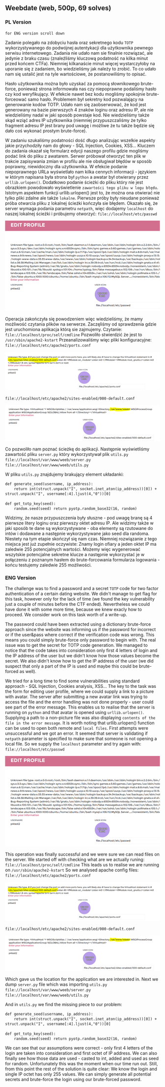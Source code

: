 ## Weebdate (web, 500p, 69 solves)

### PL Version
`for ENG version scroll down`

Zadanie polegało na zdobyciu hasła oraz sekretnego kodu `TOTP` wykorzystywanego do podwójnej autentykacji dla użytkownika pewnego serwisu internetowego. Zadania nie udało nam sie finalnie rozwiązać, ale jedynie z braku czasu (znaleźliśmy kluczową podatność na kilka minut przed końcem CTFa). Niemniej kilkanaście minut więcej wystarczyłoby na uporanie się z zadaniem, bo wiedzieliśmy jak należy to zrobić. To co udało nam się ustalić jest na tyle wartościowe, że postanowiliśmy to opisać.

Hasło użytkownika można było uzyskać za pomocą słownikowego brute-force, ponieważ strona informowała nas czy niepoprawne podaliśmy hasło czy kod weryfikujący. W efekcie nawet bez kodu mogliśmy spokojnie brute-forceować samo hasło.
Problemem był sekretny kod pozwalający na generowanie kodów TOTP. Udało nam się zaobserwować, że kod jest generowany na bazie pierwszych 4 znaków loginu oraz adresu IP, ale nie wiedzieliśmy nadal w jaki sposób powstaje kod. Nie wiedzieliśmy także skąd wziąć adres IP użytkownika (niemniej przypuszczaliśmy że tylko fragment adresu IP jest brany pod uwagę i możliwe że tu także będzie się dało coś wykonać prostym brute-force).

W zadaniu szukaliśmy podatności dość długo analizując wszelkie aspekty jakie przychodziły nam do głowy - SQL Injection, Cookies, XSS...
Kluczem do zadania okazał się formularz edycji naszego profilu gdzie mogliśmy podać link do pliku z awatarem. Serwer próbował otworzyć ten plik w trakcie zapisywania zmian w profilu ale nie obsługiwał błędów w sposób poprawny, niewidoczny dla użytkownika. 
W efekcie podanie niepoprawnego URLa wyświetlało nam kilka cennych informacji - językiem w którym napisana była strona był `python` a awatar był otwierany przez `urllib.urlopen()`. Dodatkowo podanie ścieżki do pliku który nie jest obrazkiem powodowało wyświetlenie `zawartości tego pliku w logu błędu`.
Istotnym aspektem funkcji urllib.urlopen() jest to, że można ona otwierać nie tylko pliki zdalne ale także `lokalne`. 
Pierwsze próby były nieudane ponieważ próba otwarcia pliku z lokalnej ścieżki kończyła sie błędem. Okazało się, że server wymaga podania parametru `netpath`, więc dodajemy `localhost` do naszej lokalnej ścieżki i próbujemy otworzyć:
`file://localhost/etc/passwd`

![](./exploit.png)

Operacja zakończyła się powodzeniem więc wiedzieliśmy, że mamy możliwość czytania plików na serwerze. Zaczęliśmy od sprawdzenia gdzie jest uruchomiona aplikacja którą sie zajmujemy. Czytanie:
`file://localhost/proc/self/cmdline`
Pozwoliło stwierdzić że jest to `/usr/sbin/apache2-kstart`
Przeanalizowaliśmy więc pliki konfiguracyjne:
`file://localhost/etc/apache2/ports.conf`

![](./apache1.png)

`file://localhost/etc/apache2/sites-enabled/000-default.conf`

![](./apache2.png)

Co pozwoliło nam poznać ścieżkę do aplikacji. Następnie wyświetliśmy zawartość pliku `server.py` który wykorzystywał plik `utils.py`
`file://localhost/var/www/weeb/server.py`
`file://localhost/var/www/weeb/utils.py`

W pliku `utils.py` znajdujemy brakujący element układanki:
```
def generate_seed(username, ip_address): 
	return int(struct.unpack("I", socket.inet_aton(ip_address))[0]) + struct.unpack("I", username[:4].ljust(4,"0"))[0] 

def get_totp_key(seed): 
	random.seed(seed) return pyotp.random_base32(16, random)
```
Widzimy, że nasze przypuszczenia były słuszne - pod uwagę branę są 4 pierwsze litery loginu oraz pierwszy oktet adresu IP. Ale widzimy także w jaki sposób te dane są wykorzystywane - oba elementy są rzutowane do intów i dodawane a następnie wykorzystywane jako seed dla randoma.
Niestety na tym etapie skończył się nam czas. Niemniej rozwiązanie z tego miejsca jest już zupełnie oczywiste:
Znamy login ofiary a jeden oktet IP ma zaledwie 255 potencjalnych wartości. Możemy więc wygenerować wszytskie potencjalne sekretne klucze a następnie wykorzystać je w połączeniu z poznanym hasłem do brute-forcowania formularza logowania - końcu testujemy zaledwie 255 możliwości.

### ENG Version

The challenge was to find a password and a secret `TOTP` code for two factor authentication of a certain dating website. We didn't manage to get flag for this task, however only for the lack of time (we found the key vulnerability just a couple of minutes before the CTF ended). Nevertheless we could have done it with some more time, because we knew exacly how to proceed. We consider work on this task worth of a write-up.

The password could have been extracted using a dictionary brute-force approach since the website was informing us if the password for incorrect or if the user&pass where correct if the verification code was wrong. This means you could simply brute-force only password to begin with.
The real issue was to get the secret for TOTP code generation. We managed to notice that the code takes into consideration only first 4 letters of login and the IP address of the user but we didn't know how those values become the secret. We also didn't know how to get the IP address of the user (we did suspect that only a part of the IP is used and maybe this could be brute-forced as well).

We tried for a long time to find some vulnerabilities using standard approach - SQL Injection, Cookies analysis, XSS...
The key to the task was the form for editing user profile, where we could supply a link to a picture with avatar. The server after submitting a new avatar link was trying to access the file and the error handling was not done properly - user could see part of the error message.
This enables us to realise that the server is running on `python` and that avatar is opened using `urllib.urlopen()`. Supplying a path to a non-picture file was also displaying `contents of the file in the error message`.
It is worth noting that urllib.urlopen() function can be used to open both remote and `local files`.
First attempts were unsuccessful and we got an error. It seemed that server is validating if `netpath` parameter is specified to make sure that someone is not opening a local file. So we supply the `localhost` parameter and try again with:
`file://localhost/etc/passwd`

![](./exploit.png)

This operation was finally successful and we were sure we can read files on the server. We started off with checking what are we actually runing:
`file://localhost/proc/self/cmdline`
This leads us to realise we are running on `/usr/sbin/apache2-kstart`
So we analysed apache config files:
`file://localhost/etc/apache2/ports.conf`

![](./apache1.png)

`file://localhost/etc/apache2/sites-enabled/000-default.conf`

![](./apache2.png)

Which gave us the location for the application we are interested in. Next we dump `server.py` file which was importing `utils.py`
`file://localhost/var/www/weeb/server.py`
`file://localhost/var/www/weeb/utils.py`

And in `utils.py` we find the missing piece to our problem:
```
def generate_seed(username, ip_address): 
	return int(struct.unpack("I", socket.inet_aton(ip_address))[0]) + struct.unpack("I", username[:4].ljust(4,"0"))[0] 

def get_totp_key(seed): 
	random.seed(seed) return pyotp.random_base32(16, random)
```
We can see that our assumptions were correct - only first 4 letters of the login are taken into consideration and first octet of IP address. We can also finally see how those data are used - casted to int, added and used as seed for random.
Unfortunately this was the moment when our time run out. Still, from this point the rest of the solution is quite clear:
We know the login and single IP octet has only 255 values. We can simply generate all potential secrets and brute-force the login using our brute-forced password.